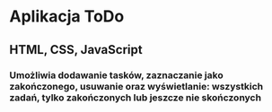 # Aplikacja ToDo

## HTML, CSS, JavaScript

### Umożliwia dodawanie tasków, zaznaczanie jako zakończonego, usuwanie oraz wyświetlanie: wszystkich zadań, tylko zakończonych lub jeszcze nie skończonych
